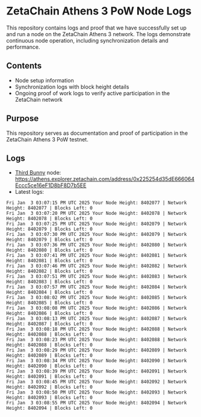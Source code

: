 # ZetaChain Athens 3 PoW Node Logs
This repository contains logs and proof that we have successfully set up and run a node on the ZetaChain Athens 3 network. The logs demonstrate continuous node operation, including synchronization details and performance.

## Contents
- Node setup information
- Synchronization logs with block height details
- Ongoing proof of work logs to verify active participation in the ZetaChain network

## Purpose
This repository serves as documentation and proof of participation in the ZetaChain Athens 3 PoW testnet.

## Logs

- [Third Bunny](https://thirdbunny.xyz/) node: https://athens.explorer.zetachain.com/address/0x225254d35dE666064Eccc5ce16eF1D8bF8D7b5EE
- Latest logs:
```
Fri Jan  3 03:07:15 PM UTC 2025 Your Node Height: 8402077 | Network Height: 8402077 | Blocks Left: 0
Fri Jan  3 03:07:20 PM UTC 2025 Your Node Height: 8402078 | Network Height: 8402078 | Blocks Left: 0
Fri Jan  3 03:07:25 PM UTC 2025 Your Node Height: 8402079 | Network Height: 8402079 | Blocks Left: 0
Fri Jan  3 03:07:30 PM UTC 2025 Your Node Height: 8402079 | Network Height: 8402079 | Blocks Left: 0
Fri Jan  3 03:07:36 PM UTC 2025 Your Node Height: 8402080 | Network Height: 8402080 | Blocks Left: 0
Fri Jan  3 03:07:41 PM UTC 2025 Your Node Height: 8402081 | Network Height: 8402081 | Blocks Left: 0
Fri Jan  3 03:07:46 PM UTC 2025 Your Node Height: 8402082 | Network Height: 8402082 | Blocks Left: 0
Fri Jan  3 03:07:51 PM UTC 2025 Your Node Height: 8402083 | Network Height: 8402083 | Blocks Left: 0
Fri Jan  3 03:07:57 PM UTC 2025 Your Node Height: 8402084 | Network Height: 8402084 | Blocks Left: 0
Fri Jan  3 03:08:02 PM UTC 2025 Your Node Height: 8402085 | Network Height: 8402085 | Blocks Left: 0
Fri Jan  3 03:08:08 PM UTC 2025 Your Node Height: 8402086 | Network Height: 8402086 | Blocks Left: 0
Fri Jan  3 03:08:13 PM UTC 2025 Your Node Height: 8402087 | Network Height: 8402087 | Blocks Left: 0
Fri Jan  3 03:08:18 PM UTC 2025 Your Node Height: 8402088 | Network Height: 8402088 | Blocks Left: 0
Fri Jan  3 03:08:23 PM UTC 2025 Your Node Height: 8402088 | Network Height: 8402088 | Blocks Left: 0
Fri Jan  3 03:08:29 PM UTC 2025 Your Node Height: 8402089 | Network Height: 8402089 | Blocks Left: 0
Fri Jan  3 03:08:34 PM UTC 2025 Your Node Height: 8402090 | Network Height: 8402090 | Blocks Left: 0
Fri Jan  3 03:08:39 PM UTC 2025 Your Node Height: 8402091 | Network Height: 8402091 | Blocks Left: 0
Fri Jan  3 03:08:45 PM UTC 2025 Your Node Height: 8402092 | Network Height: 8402092 | Blocks Left: 0
Fri Jan  3 03:08:50 PM UTC 2025 Your Node Height: 8402093 | Network Height: 8402093 | Blocks Left: 0
Fri Jan  3 03:08:55 PM UTC 2025 Your Node Height: 8402094 | Network Height: 8402094 | Blocks Left: 0
```
